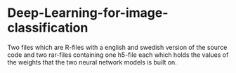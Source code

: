 # Deep-Learning-for-image-classification
Two files which are R-files with a english and swedish version of the source code and two rar-files containing one h5-file each which holds the values of the weights that the two neural network models is built on.
